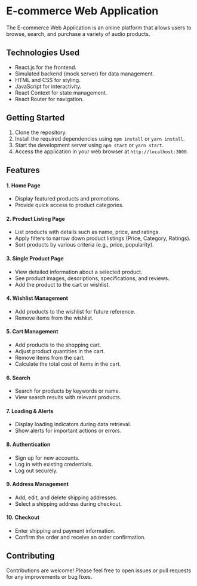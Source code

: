 # E-commerce Web Application

The E-commerce Web Application is an online platform that allows users to browse, search, and purchase a variety of audio products. 

## Technologies Used

- React.js for the frontend.
- Simulated backend (mock server) for data management.
- HTML and CSS for styling.
- JavaScript for interactivity.
- React Context for state management.
- React Router for navigation.

## Getting Started

1. Clone the repository.
2. Install the required dependencies using `npm install` or `yarn install`.
3. Start the development server using `npm start` or `yarn start`.
4. Access the application in your web browser at `http://localhost:3000`.

## Features

#### 1. Home Page

- Display featured products and promotions.
- Provide quick access to product categories.

#### 2. Product Listing Page

- List products with details such as name, price, and ratings.
- Apply filters to narrow down product listings (Price, Category, Ratings).
- Sort products by various criteria (e.g., price, popularity).

#### 3. Single Product Page

- View detailed information about a selected product.
- See product images, descriptions, specifications, and reviews.
- Add the product to the cart or wishlist.

#### 4. Wishlist Management

- Add products to the wishlist for future reference.
- Remove items from the wishlist.

#### 5. Cart Management

- Add products to the shopping cart.
- Adjust product quantities in the cart.
- Remove items from the cart.
- Calculate the total cost of items in the cart.

#### 6. Search

- Search for products by keywords or name.
- View search results with relevant products.

#### 7. Loading & Alerts

- Display loading indicators during data retrieval.
- Show alerts for important actions or errors.

#### 8. Authentication

- Sign up for new accounts.
- Log in with existing credentials.
- Log out securely.

#### 9. Address Management

- Add, edit, and delete shipping addresses.
- Select a shipping address during checkout.

#### 10. Checkout

- Enter shipping and payment information.
- Confirm the order and receive an order confirmation.



## Contributing

Contributions are welcome! Please feel free to open issues or pull requests for any improvements or bug fixes.







